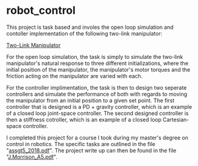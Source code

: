 # robot_control

This project is task based and involes the open loop simulation and contoller implementation of the following two-link manipulator:

[Two-Link Manipulator](two_link_manipulator.PNG)

For the open loop simulation, the task is simply to simulate the two-link manipulator's natural response to three different initializations, where the initial position of the manipulator, the manipulator's motor torques and the friction acting on the manipulator are varied with each. 

For the controller implimentation, the task is then to design two seperate controllers and simulate the performance of both with regards to moving the manipulator from an initial position to a given set point. The first controller that is designed is a PD + gravity controller, which is an example of a closed loop joint-space controller. The second designed controller is then a stiffness cotroller, which is an example of a closed loop Cartesian-space controller.

I completed this project for a course I took during my master's degree on control in robotics. The specific tasks are outlined in the file "[assgt5_2018.pdf](assgt5_2018.pdf)". The project write up can then be found in the file "[J.Morrison_A5.pdf](J.Morrison_A5.pdf)".
